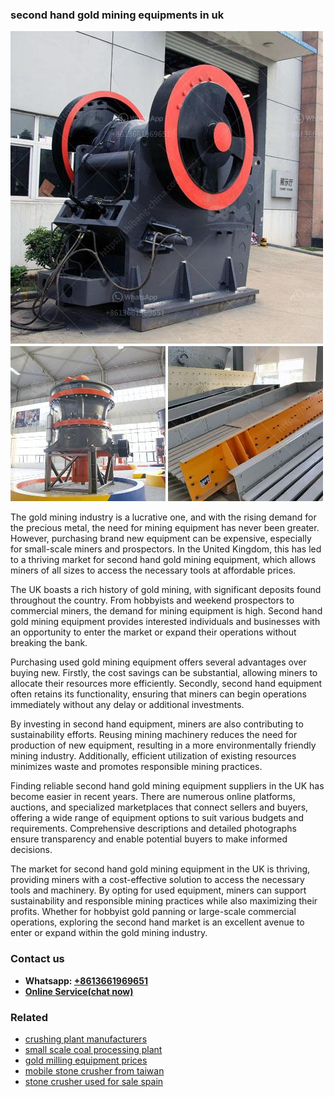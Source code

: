 <h3>second hand gold mining equipments in uk</h3><img src='1708408570.jpg' alt=''><p>The gold mining industry is a lucrative one, and with the rising demand for the precious metal, the need for mining equipment has never been greater. However, purchasing brand new equipment can be expensive, especially for small-scale miners and prospectors. In the United Kingdom, this has led to a thriving market for second hand gold mining equipment, which allows miners of all sizes to access the necessary tools at affordable prices.</p><p>The UK boasts a rich history of gold mining, with significant deposits found throughout the country. From hobbyists and weekend prospectors to commercial miners, the demand for mining equipment is high. Second hand gold mining equipment provides interested individuals and businesses with an opportunity to enter the market or expand their operations without breaking the bank.</p><p>Purchasing used gold mining equipment offers several advantages over buying new. Firstly, the cost savings can be substantial, allowing miners to allocate their resources more efficiently. Secondly, second hand equipment often retains its functionality, ensuring that miners can begin operations immediately without any delay or additional investments.</p><p>By investing in second hand equipment, miners are also contributing to sustainability efforts. Reusing mining machinery reduces the need for production of new equipment, resulting in a more environmentally friendly mining industry. Additionally, efficient utilization of existing resources minimizes waste and promotes responsible mining practices.</p><p>Finding reliable second hand gold mining equipment suppliers in the UK has become easier in recent years. There are numerous online platforms, auctions, and specialized marketplaces that connect sellers and buyers, offering a wide range of equipment options to suit various budgets and requirements. Comprehensive descriptions and detailed photographs ensure transparency and enable potential buyers to make informed decisions.</p><p>The market for second hand gold mining equipment in the UK is thriving, providing miners with a cost-effective solution to access the necessary tools and machinery. By opting for used equipment, miners can support sustainability and responsible mining practices while also maximizing their profits. Whether for hobbyist gold panning or large-scale commercial operations, exploring the second hand market is an excellent avenue to enter or expand within the gold mining industry.</p><h3>Contact us</h3><ul><li><strong>Whatsapp:&nbsp;<a href="https://wa.me/8613661969651">+8613661969651</a></strong></li><li><a href="https://swt.shibang-china.com/?git&amp;zhl&amp;second hand gold mining equipments in uk"><strong>Online Service(chat now)</strong></a></li></ul><h3>Related</h3><ul><li><a href='crushing plant manufacturers.md'>crushing plant manufacturers</a></li><li><a href='small scale coal processing plant.md'>small scale coal processing plant</a></li><li><a href='gold milling equipment prices.md'>gold milling equipment prices</a></li><li><a href='mobile stone crusher from taiwan.md'>mobile stone crusher from taiwan</a></li><li><a href='stone crusher used for sale spain.md'>stone crusher used for sale spain</a></li></ul>